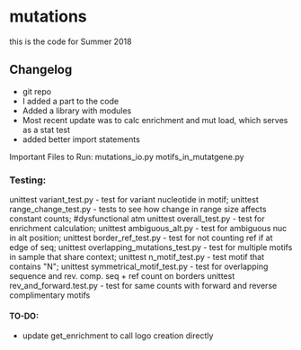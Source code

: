 # mutations
this is the code for Summer 2018 

## Changelog

* git repo
* I added a part to the code
* Added a library with modules
* Most recent update was to calc enrichment and mut load, which serves as a stat test
* added better import statements
  
Important Files to Run:
mutations_io.py
motifs_in_mutatgene.py

### Testing:

unittest variant_test.py - test for variant nucleotide in motif;
unittest range_change_test.py - tests to see how change in range size affects constant counts; #dysfunctional atm 
unittest overall_test.py - test for enrichment calculation;
unittest ambiguous_alt.py - test for ambiguous nuc in alt position;
unittest border_ref_test.py - test for not counting ref if at edge of seq;
unittest overlapping_mutations_test.py - test for multiple motifs in sample that share context;
unittest n_motif_test.py - test motif that contains "N";
unittest symmetrical_motif_test.py - test for overlapping sequence and rev. comp. seq + ref count on borders
unittest rev_and_forward.test.py - test for same counts with forward and reverse complimentary motifs

#### TO-DO:
- update get_enrichment to call logo creation directly
